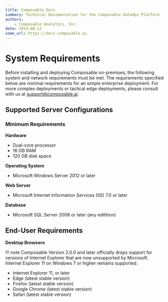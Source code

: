 ```yaml
---
title: Composable Docs
summary: Technical Documentation for the Composable DataOps Platform
authors:
    - Composable Analytics, Inc.
date: 2014-08-12
some_url: https://docs.composable.ai
---
```


# System Requirements

Before installing and deploying Composable on-premises, the following system and network requirements must be met. The requirements specified below are nominal requirements for an simple enterprise deployment. For more complex deployments or tactical edge deployments, please consult with us at [support@composable.ai](mailto:support@composable.ai).

## Supported Server Configurations

### Minimum Requirements

**Hardware**

- Dual-core processor
- 16 GB RAM
- 120 GB disk space

**Operating System**

- Microsoft Windows Server 2012 or later

**Web Server**

- Microsoft Internet Information Services (IIS) 7.0 or later

**Database**

- Microsoft SQL Server 2008 or later (any editition)

## End-User Requirements

**Desktop Browsers**

!!! note
    Composable Version 2.0.0 and later officially drops support for versions of Internet Explorer that are now unsupported by Microsoft. Internet Explorer 11 on Windows 7 or higher remains supported.

- Internet Explorer 11, or later
- Edge (latest stable version)
- Firefox (latest stable version)
- Google Chrome (latest stable version)
- Safari (latest stable version)